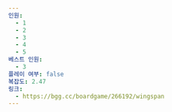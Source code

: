 ```yaml
---
인원:
  - 1
  - 2
  - 3
  - 4
  - 5
베스트 인원:
  - 3
플레이 여부: false
복잡도: 2.47
링크:
  - https://bgg.cc/boardgame/266192/wingspan
---
```

